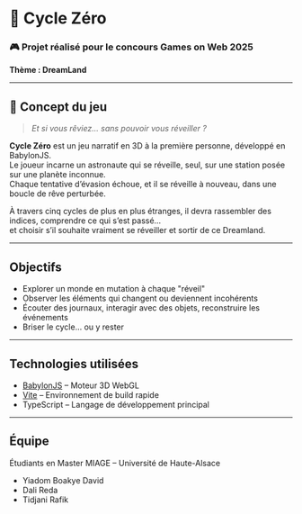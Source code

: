 # 🌌 Cycle Zéro

### 🎮 Projet réalisé pour le concours Games on Web 2025
**Thème : DreamLand**

---

## 🧠 Concept du jeu

> *Et si vous rêviez... sans pouvoir vous réveiller ?*

**Cycle Zéro** est un jeu narratif en 3D à la première personne, développé en BabylonJS.  
Le joueur incarne un astronaute qui se réveille, seul, sur une station posée sur une planète inconnue.  
Chaque tentative d’évasion échoue, et il se réveille à nouveau, dans une boucle de rêve perturbée.

À travers cinq cycles de plus en plus étranges, il devra rassembler des indices, comprendre ce qui s’est passé…  
et choisir s’il souhaite vraiment se réveiller et sortir de ce Dreamland.

---

## Objectifs

- Explorer un monde en mutation à chaque "réveil"
- Observer les éléments qui changent ou deviennent incohérents
- Écouter des journaux, interagir avec des objets, reconstruire les événements
- Briser le cycle... ou y rester

---

## Technologies utilisées

- [BabylonJS](https://www.babylonjs.com/) – Moteur 3D WebGL
- [Vite](https://vitejs.dev/) – Environnement de build rapide
- TypeScript – Langage de développement principal

---

## Équipe

Étudiants en Master MIAGE – Université de Haute-Alsace

- Yiadom Boakye David
- Dali Reda
- Tidjani Rafik 

